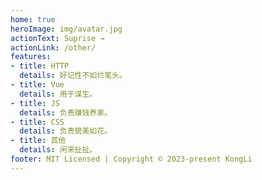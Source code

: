 ```yaml
---
home: true
heroImage: img/avatar.jpg
actionText: Suprise →
actionLink: /other/
features:
- title: HTTP
  details: 好记性不如烂笔头。
- title: Vue
  details: 用于谋生。
- title: JS
  details: 负责赚钱养家。
- title: CSS
  details: 负责貌美如花。
- title: 其他
  details: 闲来扯扯。
footer: MIT Licensed | Copyright © 2023-present KongLi
---
```


